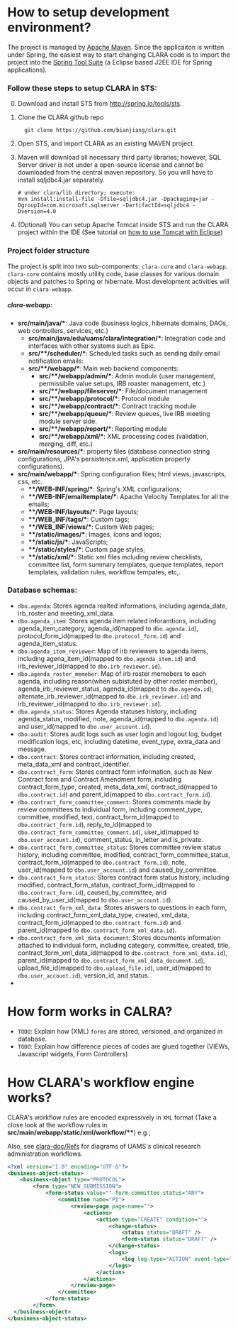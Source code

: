How to setup development environment?
=====
The project is managed by [Apache Maven](http://maven.apache.org/). Since the applicaiton is written under Spring, the easiest way to start changing CLARA code is to import the project into the [Spring Tool Suite](http://www.eclipse.org/downloads/) (a Eclipse based J2EE IDE for Spring applications).

### Follow these steps to setup CLARA in STS:

0. Download and install STS from http://spring.io/tools/sts.
1. Clone the CLARA github repo

    ````
      git clone https://github.com/bianjiang/clara.git
    ````
    
2. Open STS, and import CLARA as an existing MAVEN project.
3. Maven will download all necessary third party libraries; however, SQL Server driver is not under a open-source license and cannot be downloaded from the central maven repository. So you will have to install sqljdbc4.jar separately.

    ```
    # under clara/lib directory; execute:
    mvn install:install-file -Dfile=sqljdbc4.jar -Dpackaging=jar -DgroupId=com.microsoft.sqlserver -DartifactId=sqljdbc4 -Dversion=4.0
    ```
4. (Optional) You can setup Apache Tomcat inside STS and run the CLARA project within the IDE (See tutorial on [how to use Tomcat with Eclipse](http://www.coreservlets.com/Apache-Tomcat-Tutorial/tomcat-7-with-eclipse.html))

### Project folder structure

The project is split into two sub-components: `clara-core` and `clara-webapp`. `clara-core` contains mostly utility code, base classes for various domain objects and patches to Spring or hibernate. Most development activities will occur in `clara-webapp`.

##### clara-webapp:
    
* __src/main/java/*__: Java code (business logics, hibernate domains, DAOs, web controllers, services, etc.)
    * __src/main/java/edu/uams/clara/integration/*__: Integration code and interfaces with other systems such as Epic.
    * __src/**/scheduler/*__: Scheduled tasks such as sending daily email notification emails:
    * __src/**/webapp/*__: Main web backend components:
        * __src/**/webapp/admin/*__: Admin module (user management, permissibile value setups, IRB roaster management, etc.)
        * __src/**/webapp/fileserver/*__: File/document management
        * __src/**/webapp/protocol/*__: Protocol module
        * __src/**/webapp/contract/*__: Contract tracking module
        * __src/**/webapp/queue/*__: Review queues, live IRB meeting module server side.
        * __src/**/webapp/report/*__: Reporting module
        * __src/**/webapp/xml/*__: XML processing codes (validation, merging, diff, etc.)
* __src/main/resources/*__: property files (database connection string configurations, JPA's persistence.xml, application property configurations).
* __src/main/webapp/*__: Spring configuration files; html views, javascripts, css, etc.
    * __**/WEB-INF/spring/*__: Spring's XML configurations;
    * __**/WEB-INF/emailtemplate/*__: Apache Velocity Templates for all the emails;
    * __**/WEB-INF/layouts/*__: Page layouts;
    * __**/WEB_INF/tags/*__: Custom tags;
    * __**/WEB_INF/views/*__: Custom Web pages;
    * __**/static/images/*__: Images, icons and logos;
    * __**/static/js/*__: JavaScripts;
    * __**/static/styles/*__: Custom page styles;
    * __**/static/xml/*__: Static xml files including review checklists, committee list, form summary templates, queque templates, report templates, validation rules, workflow tempates, etc,.


### Database schemas:

* `dbo.agenda`: Stores agenda realted informations, including agenda_date, irb_roster and meeting_xml_data.
* `dbo.agenda_item`: Stores agenda item related inforamtions, including agenda_item_category, agenda_id(mapped to `dbo.agenda.id`), protocol_form_id(mapped to `dbo.protocol_form.id`) and agenda_item_status.
* `dbo.agenda_item_reviewer`: Map of irb reviewers to agenda items, including agena_item_id(mapped to `dbo.agenda_item.id`) and irb_reviewer_id(mapped to `dbo.irb_reviewer.id`).
* `dbo.agenda_roster_memeber`: Map of irb roster memebers to each agenda, including reason(when subistuted by other roster member), agenda_irb_reviewer_status, agenda_id(mapped to `dbo.agenda.id`), alternate_irb_reviewer_id(mapped to `dbo.irb_reviewer.id`) and irb_reviewer_id(mapped to `dbo.irb_reviewer.id`).
* `dbo.agenda_status`: Stores Agenda statuses history, including agenda_status, modified, note, agenda_id(mapped to `dbo.agenda.id`) and user_id(mapped to `dbo.user_account.id`).
* `dbo.audit`: Stores audit logs such as user login and logout log, budget modification logs, etc, including datetime, event_type, extra_data and message.
* `dbo.contract`: Stores contract information, including created, meta_data_xml and contract_identifier.
* `dbo.contract_form`: Stores contract form information, such as New Contract form and Contract Amendment form, including contract_form_type, created, meta_data_xml, contract_id(mapped to `dbo.contract.id`) and parent_id(mapped to `dbo.contract_form.id`).
* `dbo.contract_form_committee_comment`: Stores comments made by review committees to individual form, including comment_type, committee, modified, text, contract_form_id(mapped to `dbo.contract_form.id`), reply_to_id(mapped to `dbo.contract_form_committee_comment.id`), user_id(mapped to `dbo.user_account.id`), comment_status, in_letter and is_private.
* `dbo.contract_form_committee_status`: Stores committee review status history, including committee, modified, contract_form_committee_status, contract_form_id(mapped to `dbo.contract_form.id`), note, user_id(mapped to `dbo.user_account.id`) and caused_by_committee.
* `dbo.contract_form_status`: Stores contract form status history, including modified, contract_form_status, contract_form_id(mapped to `dbo.contract_form.id`), caused_by_committee, and caused_by_user_id(mapped to `dbo.user_account.id`).
* `dbo.contract_form_xml_data`: Stores answers to questions in each form, including contract_form_xml_data_type, created, xml_data, contract_form_id(mapped to `dbo.contract_form.id`) and parent_id(mapped to `dbo.contract_form_xml_data.id`).
* `dbo.contract_form_xml_data_document`: Stores documents information attached to individual form, including category, committee, created, title, contract_form_xml_data_id(mapped to `dbo.contract_form_xml_data.id`), parent_id(mapped to `dbo.contract_form_xml_data_document.id`), upload_file_id(mapped to `dbo.upload_file.id`), user_id(mapped to `dbo.user_account.id`), version_id, and status.
* 

How form works in CALRA?
=====

* `TODO`: Explain how (XML) `forms` are stored, versioned, and organized in database.
* `TODO`: Explain how difference pieces of codes are glued together (VIEWs, Javascript widgets, Form Controllers)

How CLARA's workflow engine works?
=====

CLARA's workflow rules are encoded expressively in `XML` format (Take a close look at the workflow rules in __src/main/webapp/static/xml/workflow/**__) e.g.;

Also, see [clara-doc/Refs](/clara-doc/Refs) for diagrams of UAMS's clinical research administration workflows.

```xml
<?xml version="1.0" encoding="UTF-8"?>
<business-object-status>
	<business-object type="PROTOCOL">
		<form type="NEW_SUBMISSION">
			<form-status value="" form-committee-status="ANY">
				<committee name="PI">
					<review-page page-name="">
						<actions>
							<action type="CREATE" condition="">
								<change-status>
									<status status="DRAFT" />									
									<form-status status="DRAFT" />
								</change-status>
								<logs>
									<log log-type="ACTION" event-type="NEW_PROTOCOL_CREATED" form-type="{FORM_TYPE}" form-id="{FORM_ID}" parent-form-id="{PARENT_FORM_ID}" action-user-id="{USER_ID}" actor="{USER_NAME}" timestamp="{NOW_TIMESTAMP}" date-time="{NOW_DATETIME}"><span class="history-log-message">New Submission has been created by {USER_WITH_EMAIL_LINK}.</span></log>
								</logs>
							</action>
						</actions>
					</review-page>
				</committee>
			</form-status>
		</form>
  </business-object>
</business-object-status>
```
